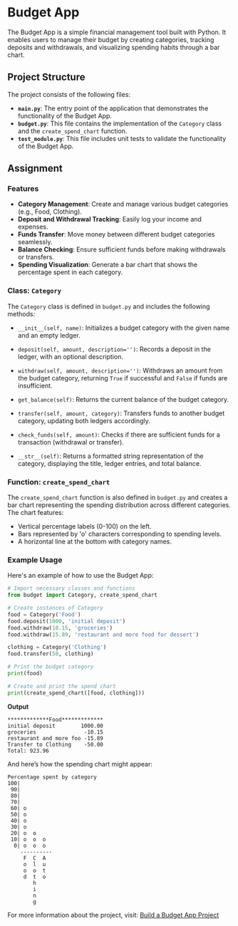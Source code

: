 # Budget App

The Budget App is a simple financial management tool built with Python. It enables users to manage their budget by creating categories, tracking deposits and withdrawals, and visualizing spending habits through a bar chart.

## Project Structure

The project consists of the following files:

- **`main.py`**: The entry point of the application that demonstrates the functionality of the Budget App.
- **`budget.py`**: This file contains the implementation of the `Category` class and the `create_spend_chart` function.
- **`test_module.py`**: This file includes unit tests to validate the functionality of the Budget App.

## Assignment

### Features

- **Category Management**: Create and manage various budget categories (e.g., Food, Clothing).
- **Deposit and Withdrawal Tracking**: Easily log your income and expenses.
- **Funds Transfer**: Move money between different budget categories seamlessly.
- **Balance Checking**: Ensure sufficient funds before making withdrawals or transfers.
- **Spending Visualization**: Generate a bar chart that shows the percentage spent in each category.

### Class: `Category`

The `Category` class is defined in `budget.py` and includes the following methods:

- `__init__(self, name)`: Initializes a budget category with the given name and an empty ledger.
  
- `deposit(self, amount, description='')`: Records a deposit in the ledger, with an optional description.

- `withdraw(self, amount, description='')`: Withdraws an amount from the budget category, returning `True` if successful and `False` if funds are insufficient.

- `get_balance(self)`: Returns the current balance of the budget category.

- `transfer(self, amount, category)`: Transfers funds to another budget category, updating both ledgers accordingly.

- `check_funds(self, amount)`: Checks if there are sufficient funds for a transaction (withdrawal or transfer).

- `__str__(self)`: Returns a formatted string representation of the category, displaying the title, ledger entries, and total balance.

### Function: `create_spend_chart`

The `create_spend_chart` function is also defined in `budget.py` and creates a bar chart representing the spending distribution across different categories. The chart features:

- Vertical percentage labels (0-100) on the left.
- Bars represented by 'o' characters corresponding to spending levels.
- A horizontal line at the bottom with category names.

### Example Usage

Here's an example of how to use the Budget App:

```python
# Import necessary classes and functions
from budget import Category, create_spend_chart

# Create instances of Category
food = Category('Food')
food.deposit(1000, 'initial deposit')
food.withdraw(10.15, 'groceries')
food.withdraw(15.89, 'restaurant and more food for dessert')

clothing = Category('Clothing')
food.transfer(50, clothing)

# Print the budget category
print(food)

# Create and print the spend chart
print(create_spend_chart([food, clothing]))
```

**Output**

```
*************Food*************
initial deposit        1000.00
groceries               -10.15
restaurant and more foo -15.89
Transfer to Clothing    -50.00
Total: 923.96
```

And here’s how the spending chart might appear:

```
Percentage spent by category
100|          
 90|          
 80|          
 70|          
 60| o        
 50| o        
 40| o        
 30| o        
 20| o  o     
 10| o  o  o  
  0| o  o  o  
    ----------
     F  C  A  
     o  l  u  
     o  o  t  
     d  t  o  
        h     
        i     
        n     
        g     
```


For more information about the project, visit: [Build a Budget App Project](https://www.freecodecamp.org/learn/scientific-computing-with-python/build-a-budget-app-project/build-a-budget-app-project)